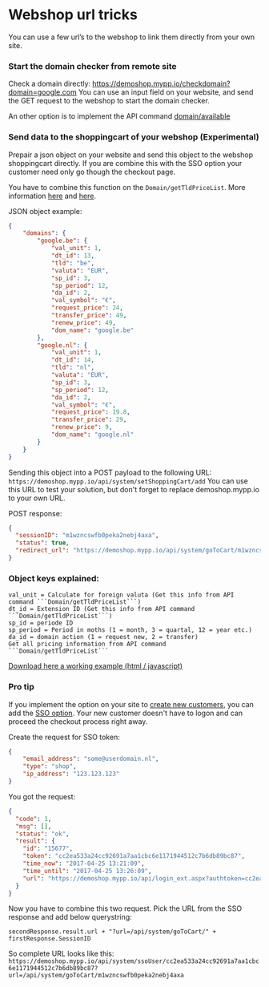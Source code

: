 # Webshop url tricks
You can use a few url’s to the webshop to link them directly from your own site.

### Start the domain checker from remote site
Check a domain directly: https://demoshop.mypp.io/checkdomain?domain=google.com
You can use an input field on your website, and send the GET request to the webshop to start the domain checker.

An other option is to implement the API command [domain/available](https://api.powerpanel.io/docs/Domain/available)


### Send data to the shoppingcart of your webshop (Experimental)
Prepair a json object on your website and send this object to the webshop shoppingcart directly. If you are combine this with the SSO option your customer need only go though the checkout page.

You have to combine this function on the ```Domain/getTldPriceList```. More information [here](https://api.powerpanel.io/docs/Domain/getTldPriceList) and [here](get-pricelist-api).

JSON object example:
```json
{
    "domains": {
        "google.be": {
            "val_unit": 1,
            "dt_id": 13,
            "tld": "be",
            "valuta": "EUR",
            "sp_id": 3,
            "sp_period": 12,
            "da_id": 2,
            "val_symbol": "€",
            "request_price": 24,
            "transfer_price": 49,
            "renew_price": 49,
            "dom_name": "google.be"
        },
        "google.nl": {
            "val_unit": 1,
            "dt_id": 14,
            "tld": "nl",
            "valuta": "EUR",
            "sp_id": 3,
            "sp_period": 12,
            "da_id": 2,
            "val_symbol": "€",
            "request_price": 19.8,
            "transfer_price": 29,
            "renew_price": 9,
            "dom_name": "google.nl"
        }
    }
}
```

Sending this object into a POST payload to the following URL: ```https://demoshop.mypp.io/api/system/setShoppingCart/add```
You can use this URL to test your solution, but don't forget to replace demoshop.mypp.io to your own URL.

POST response:

```JSON
{
  "sessionID": "m1wzncswfb0peka2nebj4axa",
  "status": true,
  "redirect_url": "https://demoshop.mypp.io/api/system/goToCart/m1wzncswfb0peka2nebj4axa"
}
```




### Object keys explained:

```
val_unit = Calculate for foreign valuta (Get this info from API command ```Domain/getTldPriceList```)
dt_id = Extension ID (Get this info from API command ```Domain/getTldPriceList```)
sp_id = periode ID
sp_period = Period in moths (1 = month, 3 = quartal, 12 = year etc.)
da_id = domain action (1 = request new, 2 = transfer)
Get all pricing information from API command ```Domain/getTldPriceList```
```

[Download here a working example (html / javascript)](files/addtocart.html)



### Pro tip
If you implement the option on your site to [create new customers](https://api.powerpanel.io/docs/Customer/add), you can add the [SSO option](https://api.powerpanel.io/docs/Cp/sso). Your new customer doesn't have to logon and can proceed the checkout process right away.

Create the request for SSO token:

```json
{
    "email_address": "some@userdomain.nl",
    "type": "shop",
    "ip_address": "123.123.123"
}
```

You got the request:

```json
{
  "code": 1,
  "msg": [],
  "status": "ok",
  "result": {
    "id": "15677",
    "token": "cc2ea533a24cc92691a7aa1cbc6e1171944512c7b6db89bc87",
    "time_now": "2017-04-25 13:21:09",
    "time_until": "2017-04-25 13:26:09",
    "url": "https://demoshop.mypp.io/api/login_ext.aspx?authtoken=cc2ea533a24cc92691a7aa1cbc6e1171944512c7b6db89bc87"
  }
}
```

Now you have to combine this two request. Pick the URL from the SSO response and add below querystring:

```secondResponse.result.url + "?url=/api/system/goToCart/" +  firstResponse.SessionID```

So complete URL looks like this:
``` https://demoshop.mypp.io/api/system/ssoUser/cc2ea533a24cc92691a7aa1cbc6e1171944512c7b6db89bc87?url=/api/system/goToCart/m1wzncswfb0peka2nebj4axa  ```





